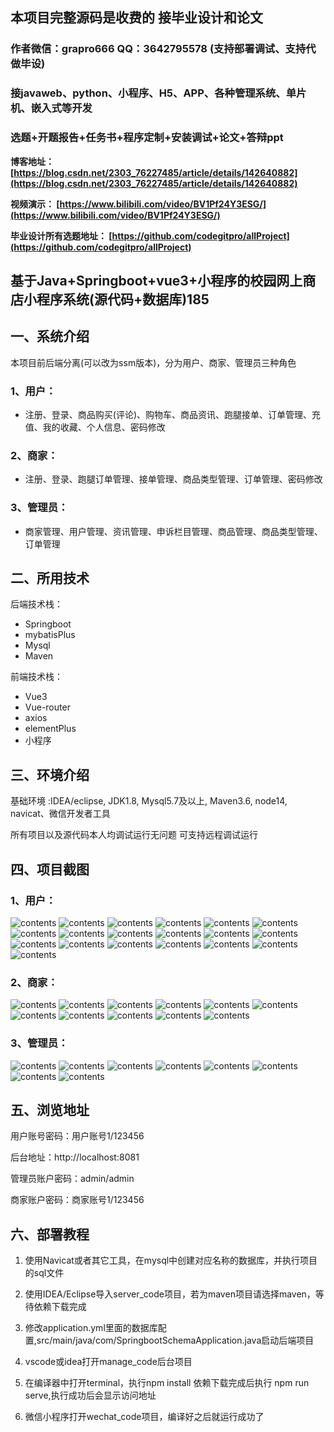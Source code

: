 ## 本项目完整源码是收费的  接毕业设计和论文

### 作者微信：grapro666 QQ：3642795578 (支持部署调试、支持代做毕设)

### 接javaweb、python、小程序、H5、APP、各种管理系统、单片机、嵌入式等开发

### 选题+开题报告+任务书+程序定制+安装调试+论文+答辩ppt

**博客地址：
[https://blog.csdn.net/2303_76227485/article/details/142640882](https://blog.csdn.net/2303_76227485/article/details/142640882)**

**视频演示：
[https://www.bilibili.com/video/BV1Pf24Y3ESG/](https://www.bilibili.com/video/BV1Pf24Y3ESG/)**

**毕业设计所有选题地址：
[https://github.com/codegitpro/allProject](https://github.com/codegitpro/allProject)**

## 基于Java+Springboot+vue3+小程序的校园网上商店小程序系统(源代码+数据库)185

## 一、系统介绍
本项目前后端分离(可以改为ssm版本)，分为用户、商家、管理员三种角色
### 1、用户：
- 注册、登录、商品购买(评论)、购物车、商品资讯、跑腿接单、订单管理、充值、我的收藏、个人信息、密码修改
### 2、商家：
- 注册、登录、跑腿订单管理、接单管理、商品类型管理、订单管理、密码修改
### 3、管理员：
- 商家管理、用户管理、资讯管理、申诉栏目管理、商品管理、商品类型管理、订单管理

## 二、所用技术
后端技术栈：
- Springboot
- mybatisPlus
- Mysql
- Maven

前端技术栈：
- Vue3
- Vue-router
- axios
- elementPlus
- 小程序

## 三、环境介绍
基础环境 :IDEA/eclipse, JDK1.8, Mysql5.7及以上, Maven3.6, node14, navicat、微信开发者工具

所有项目以及源代码本人均调试运行无问题 可支持远程调试运行

## 四、项目截图
### 1、用户：
![contents](./picture/picture1.png)
![contents](./picture/picture2.png)
![contents](./picture/picture3.png)
![contents](./picture/picture4.png)
![contents](./picture/picture5.png)
![contents](./picture/picture6.png)
![contents](./picture/picture7.png)
![contents](./picture/picture8.png)
![contents](./picture/picture9.png)
![contents](./picture/picture10.png)
![contents](./picture/picture11.png)
![contents](./picture/picture12.png)
![contents](./picture/picture13.png)
![contents](./picture/picture14.png)
![contents](./picture/picture15.png)
![contents](./picture/picture16.png)
![contents](./picture/picture17.png)
![contents](./picture/picture18.png)
![contents](./picture/picture19.png)
### 2、商家：
![contents](./picture/picture20.png)
![contents](./picture/picture21.png)
![contents](./picture/picture22.png)
![contents](./picture/picture23.png)
![contents](./picture/picture24.png)
![contents](./picture/picture25.png)
![contents](./picture/picture26.png)
![contents](./picture/picture27.png)
![contents](./picture/picture28.png)
![contents](./picture/picture29.png)
![contents](./picture/picture30.png)
### 3、管理员：
![contents](./picture/picture31.png)
![contents](./picture/picture32.png)
![contents](./picture/picture33.png)
![contents](./picture/picture34.png)
![contents](./picture/picture35.png)
![contents](./picture/picture36.png)
![contents](./picture/picture37.png)
![contents](./picture/picture38.png)

## 五、浏览地址
用户账号密码：用户账号1/123456

后台地址：http://localhost:8081

管理员账户密码：admin/admin

商家账户密码：商家账号1/123456

## 六、部署教程
1. 使用Navicat或者其它工具，在mysql中创建对应名称的数据库，并执行项目的sql文件

2. 使用IDEA/Eclipse导入server_code项目，若为maven项目请选择maven，等待依赖下载完成

3. 修改application.yml里面的数据库配置,src/main/java/com/SpringbootSchemaApplication.java启动后端项目

4. vscode或idea打开manage_code后台项目

5. 在编译器中打开terminal，执行npm install 依赖下载完成后执行 npm run serve,执行成功后会显示访问地址

6. 微信小程序打开wechat_code项目，编译好之后就运行成功了

